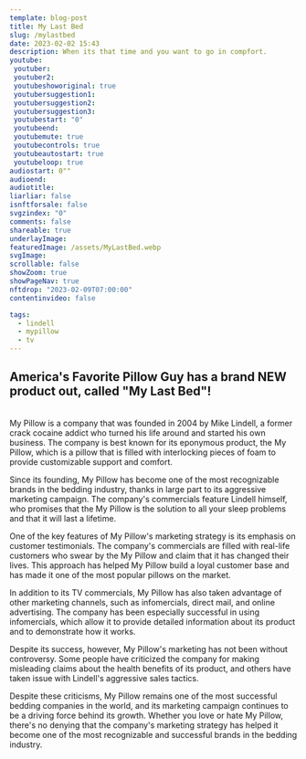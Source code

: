 ```yaml
---
template: blog-post
title: My Last Bed
slug: /mylastbed
date: 2023-02-02 15:43
description: When its that time and you want to go in compfort.
youtube:
 youtuber: 
 youtuber2: 
 youtubeshoworiginal: true
 youtubersuggestion1:
 youtubersuggestion2:
 youtubersuggestion3:
 youtubestart: "0"
 youtubeend: 
 youtubemute: true
 youtubecontrols: true
 youtubeautostart: true
 youtubeloop: true
audiostart: 0""
audioend: 
audiotitle: 
liarliar: false
isnftforsale: false
svgzindex: "0"
comments: false
shareable: true
underlayImage: 
featuredImage: /assets/MyLastBed.webp
svgImage:
scrollable: false
showZoom: true
showPageNav: true
nftdrop: "2023-02-09T07:00:00"
contentinvideo: false

tags:
  - lindell
  - mypillow
  - tv
---
```

## America's Favorite Pillow Guy has a brand NEW product out, called "My Last Bed"! 

<br />
<div style="text-align:left;">
My Pillow is a company that was founded in 2004 by Mike Lindell, a former crack cocaine addict who turned his life around and started his own business. The company is best known for its eponymous product, the My Pillow, which is a pillow that is filled with interlocking pieces of foam to provide customizable support and comfort.

Since its founding, My Pillow has become one of the most recognizable brands in the bedding industry, thanks in large part to its aggressive marketing campaign. The company's commercials feature Lindell himself, who promises that the My Pillow is the solution to all your sleep problems and that it will last a lifetime.

One of the key features of My Pillow's marketing strategy is its emphasis on customer testimonials. The company's commercials are filled with real-life customers who swear by the My Pillow and claim that it has changed their lives. This approach has helped My Pillow build a loyal customer base and has made it one of the most popular pillows on the market.

In addition to its TV commercials, My Pillow has also taken advantage of other marketing channels, such as infomercials, direct mail, and online advertising. The company has been especially successful in using infomercials, which allow it to provide detailed information about its product and to demonstrate how it works.

Despite its success, however, My Pillow's marketing has not been without controversy. Some people have criticized the company for making misleading claims about the health benefits of its product, and others have taken issue with Lindell's aggressive sales tactics.

Despite these criticisms, My Pillow remains one of the most successful bedding companies in the world, and its marketing campaign continues to be a driving force behind its growth. Whether you love or hate My Pillow, there's no denying that the company's marketing strategy has helped it become one of the most recognizable and successful brands in the bedding industry.


